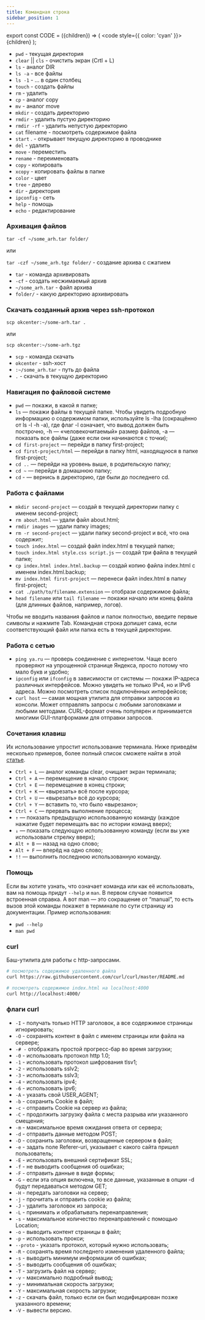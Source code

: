 ```yaml
---
title: Командная строка
sidebar_position: 1
---
```


export const CODE = ({children}) => (
  <code style={{ color: 'cyan' }}>
    {children}
  </code>
);

- <CODE>pwd</CODE> - текущая директория
- <CODE>clear</CODE> || <CODE>cls</CODE> - очистить экран (Crtl + L)
- <CODE>ls</CODE> - аналог DIR
- <CODE>ls -a</CODE> - все файлы
- <CODE>ls -1</CODE> - ... в один столбец
- <CODE>touch</CODE> - создать файлы
- <CODE>rm</CODE> - удалить
- <CODE>cp</CODE> - аналог copy
- <CODE>mv</CODE> - аналог move
- <CODE>mkdir</CODE> - создать директорию
- <CODE>rmdir</CODE> - удалить пустую директорию
- <CODE>rmdir -rf</CODE> - удалить непустую директорию
- <CODE>cat</CODE> filename - посмотреть содержимое файла
- <CODE>start</CODE> . - открывает текущую директорию в проводнике
- <CODE>del</CODE> - удалить
- <CODE>move</CODE> - переместить
- <CODE>rename</CODE> - переименовать
- <CODE>copy</CODE> - копировать
- <CODE>xcopy</CODE> - копировать файлы в папке
- <CODE>color</CODE> - цвет
- <CODE>tree</CODE> - дерево
- <CODE>dir</CODE> - директория
- <CODE>ipconfig</CODE> - сеть
- <CODE>help</CODE> - помощь
- <CODE>echo</CODE> - редактирование

### Архивация файлов

<CODE>tar -cf ~/some_arh.tar folder/</CODE>

или

<CODE>tar -czf ~/some_arh.tgz folder/</CODE> - создание архива с сжатием

- <CODE>tar</CODE> - команда архивировать
- <CODE>-cf</CODE> - создать несжимаемый архив
- <CODE>~/some_arh.tar</CODE> - файл архива
- <CODE>folder/</CODE> - какую директорию архивировать

### Скачать созданный архив через ssh-протокол

<CODE>scp okcenter:~/some-arh.tar .</CODE>

или

<CODE>scp okcenter:~/some-arh.tgz</CODE>

- <CODE>scp</CODE> - команда скачать
- <CODE>okcenter</CODE> - ssh-хост
- <CODE>:~/some_arh.tar</CODE> - путь до файла
- <CODE>.</CODE> - скачать в текущую директорию

### Навигация по файловой системе

- <CODE>pwd</CODE> — покажи, в какой я папке;
- <CODE>ls</CODE> — покажи файлы в текущей папке. Чтобы увидеть подробную информацию о содержимом папки, используйте ls -lha (сокращённо от ls -l -h -a), где флаг -l означает, что вывод должен быть построчно, -h — «человекочитаемый» размер файлов, -a — показать все файлы (даже если они начинаются с точки);
- <CODE>cd first-project</CODE> — перейди в папку first-project;
- <CODE>cd first-project/html</CODE> — перейди в папку html, находящуюся в папке first-project;
- <CODE>cd ..</CODE> — перейди на уровень выше, в родительскую папку;
- <CODE>cd ~</CODE> — перейди в домашнюю папку;
- <CODE>cd</CODE> - — вернись в директорию, где были до последнего cd.

### Работа с файлами

- <CODE>mkdir second-project</CODE> — создай в текущей директории папку с именем second-project;
- <CODE>rm about.html</CODE> — удали файл about.html;
- <CODE>rmdir images</CODE> — удали папку images;
- <CODE>rm -r second-project</CODE> — удали папку second-project и всё, что она содержит;
- <CODE>touch index.html</CODE> — создай файл index.html в текущей папке;
- <CODE>touch index.html style.css script.js</CODE> — создай три файла в текущей папке;
- <CODE>cp index.html index.html.backup</CODE> — создай копию файла index.html с именем index.html.backup;
- <CODE>mv index.html first-project</CODE> — перенеси файл index.html в папку first-project;
- <CODE>cat ./path/to/filename.extension</CODE> — отобрази содержимое файла;
- <CODE>head filename</CODE> или <CODE>tail filename</CODE> — покажи начало или конец файла (для длинных файлов, например, логов).

Чтобы не вводить названия файлов и папок полностью, введите первые символы и нажмите Tab. Командная строка допишет сама, если соответствующий файл или папка есть в текущей директории.

### Работа с сетью

- <CODE>ping ya.ru</CODE> — проверь соединение с интернетом. Чаще всего проверяют на упрощенной странице Яндекса, просто потому что мало букв и удобно;
- <CODE>ipconfig</CODE> или <CODE>ifconfig</CODE> в зависимости от системы — покажи IP-адреса различных интерфейсов. Можно увидеть не только IPv4, но и IPv6 адреса. Можно посмотреть список подключённых интерфейсов;
- <CODE>curl host</CODE> — самая мощная утилита для отправки запросов из консоли. Может отправлять запросы с любыми заголовками и любыми методами. СURL-формат очень популярен и принимается многими GUI-платформами для отправки запросов.

### Сочетания клавиш

Их использование упростит использование терминала. Ниже приведём несколько примеров, более полный список сможете найти в этой [статье](https://shortcutworld.com/Bash/linux/Bash_Shortcuts). 

- <CODE>Ctrl + L</CODE> — аналог команды clear, очищает экран терминала;
- <CODE>Ctrl + A</CODE> — перемещение в начало строки;
- <CODE>Ctrl + E</CODE> — перемещение в конец строки;
- <CODE>Ctrl + K</CODE> — «вырезать» всё после курсора;
- <CODE>Ctrl + U</CODE> — «вырезать» всё до курсора;
- <CODE>Ctrl + Y</CODE> — вставить то, что было «вырезано»;
- <CODE>Ctrl + C</CODE> — прервать выполнение процесса;
- <CODE>↑</CODE> — показать предыдущую использованную команду (каждое нажатие будет перемещать вас по истории команд вверх);
- <CODE>↓</CODE> — показать следующую использованную команду (если вы уже использовали стрелку вверх);
- <CODE>Alt + B</CODE> — назад на одно слово;
- <CODE>Alt + F</CODE> — вперёд на одно слово;
- <CODE>!!</CODE> — выполнить последнюю использованную команду.

### Помощь

Если вы хотите узнать, что означает команда или как её использовать, вам на помощь придут <CODE>--help</CODE> и <CODE>man</CODE>. В первом случае появится встроенная справка. А вот man — это сокращение от “manual”, то есть вызов этой команды покажет в терминале по сути страницу из документации. 
Пример использования: 

- <CODE>pwd --help</CODE>
- <CODE>man pwd</CODE>

### curl

Баш-утилита для работы с http-запросами.

```bash
# посмотреть содержимое удаленного файла
curl https://raw.githubusercontent.com/curl/curl/master/README.md

# посмотреть содержимое index.html на localhost:4000
curl http://localhost:4000/
```

### флаги curl

* <CODE>-I</CODE> - получать только HTTP заголовок, а все содержимое страницы игнорировать;
* <CODE>-O</CODE> - сохранять контент в файл с именем страницы или файла на сервере;
* <CODE>-# -</CODE> отображать простой прогресс-бар во время загрузки;
* <CODE>-0</CODE> - использовать протокол http 1.0;
* <CODE>-1</CODE> - использовать протокол шифрования tlsv1;
* <CODE>-2</CODE> - использовать sslv2;
* <CODE>-3</CODE> - использовать sslv3;
* <CODE>-4</CODE> - использовать ipv4;
* <CODE>-6</CODE> - использовать ipv6;
* <CODE>-A</CODE> - указать свой USER_AGENT;
* <CODE>-b</CODE> - сохранить Cookie в файл;
* <CODE>-c</CODE> - отправить Cookie на сервер из файла;
* <CODE>-C</CODE> - продолжить загрузку файла с места разрыва или указанного смещения;
* <CODE>-m</CODE> - максимальное время ожидания ответа от сервера;
* <CODE>-d</CODE> - отправить данные методом POST;
* <CODE>-D</CODE> - сохранить заголовки, возвращенные сервером в файл;
* <CODE>-e</CODE> - задать поле Referer-uri, указывает с какого сайта пришел пользователь;
* <CODE>-E</CODE> - использовать внешний сертификат SSL;
* <CODE>-f</CODE> - не выводить сообщения об ошибках;
* <CODE>-F</CODE> - отправить данные в виде формы;
* <CODE>-G</CODE> - если эта опция включена, то все данные, указанные в опции -d будут передаваться методом GET;
* <CODE>-H</CODE> - передать заголовки на сервер;
* <CODE>-j</CODE> - прочитать и отправить cookie из файла;
* <CODE>-J</CODE> - удалить заголовок из запроса;
* <CODE>-L</CODE> - принимать и обрабатывать перенаправления;
* <CODE>-s</CODE> - максимальное количество перенаправлений с помощью Location;
* <CODE>-o</CODE> - выводить контент страницы в файл;
* <CODE>-p</CODE> - использовать прокси;
* <CODE>--proto</CODE> - указать протокол, который нужно использовать;
* <CODE>-R</CODE> -  сохранять время последнего изменения удаленного файла;
* <CODE>-s</CODE> - выводить минимум информации об ошибках;
* <CODE>-S</CODE> - выводить сообщения об ошибках;
* <CODE>-T</CODE> - загрузить файл на сервер;
* <CODE>-v</CODE> - максимально подробный вывод;
* <CODE>-y</CODE> - минимальная скорость загрузки;
* <CODE>-Y</CODE> - максимальная скорость загрузки;
* <CODE>-z</CODE> - скачать файл, только если он был модифицирован позже указанного времени;
* <CODE>-V</CODE> - вывести версию.
